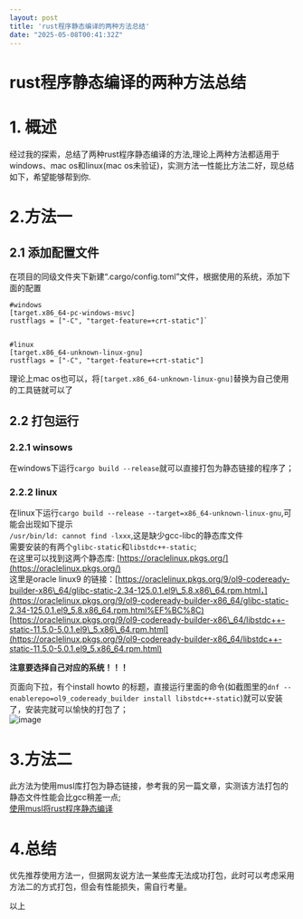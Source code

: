 ```yaml
---
layout: post
title: 'rust程序静态编译的两种方法总结'
date: "2025-05-08T00:41:32Z"
---
```

rust程序静态编译的两种方法总结
=================

1\. 概述
======

经过我的探索，总结了两种rust程序静态编译的方法,理论上两种方法都适用于windows、mac os和linux(mac os未验证)，实测方法一性能比方法二好，现总结如下，希望能够帮到你.

2.方法一
=====

2.1 添加配置文件
----------

在项目的同级文件夹下新建“.cargo/config.toml”文件，根据使用的系统，添加下面的配置

    #windows
    [target.x86_64-pc-windows-msvc]
    rustflags = ["-C", "target-feature=+crt-static"]`
    

    #linux
    [target.x86_64-unknown-linux-gnu]
    rustflags = ["-C", "target-feature=+crt-static"]
    

理论上mac os也可以，将`[target.x86_64-unknown-linux-gnu]`替换为自己使用的工具链就可以了

2.2 打包运行
--------

### 2.2.1 winsows

在windows下运行`cargo build --release`就可以直接打包为静态链接的程序了；

### 2.2.2 linux

在linux下运行`cargo build --release --target=x86_64-unknown-linux-gnu`,可能会出现如下提示  
`/usr/bin/ld: cannot find -lxxx`,这是缺少gcc-libc的静态库文件  
需要安装的有两个`glibc-static`和`libstdc++-static`;  
在这里可以找到这两个静态库: [https://oraclelinux.pkgs.org/](https://oraclelinux.pkgs.org/)  
这里是oracle linux9 的链接：[https://oraclelinux.pkgs.org/9/ol9-codeready-builder-x86\_64/glibc-static-2.34-125.0.1.el9\_5.8.x86\_64.rpm.html，](https://oraclelinux.pkgs.org/9/ol9-codeready-builder-x86_64/glibc-static-2.34-125.0.1.el9_5.8.x86_64.rpm.html%EF%BC%8C) [https://oraclelinux.pkgs.org/9/ol9-codeready-builder-x86\_64/libstdc++-static-11.5.0-5.0.1.el9\_5.x86\_64.rpm.html](https://oraclelinux.pkgs.org/9/ol9-codeready-builder-x86_64/libstdc++-static-11.5.0-5.0.1.el9_5.x86_64.rpm.html)

**注意要选择自己对应的系统！！！**

页面向下拉，有个install howto 的标题，直接运行里面的命令(如截图里的`dnf --enablerepo=ol9_codeready_builder install libstdc++-static`)就可以安装了，安装完就可以愉快的打包了；  
![image](https://img2024.cnblogs.com/blog/3284849/202505/3284849-20250507122325529-1008966771.png)

3.方法二
=====

此方法为使用musl库打包为静态链接，参考我的另一篇文章，实测该方法打包的静态文件性能会比gcc稍差一点;  
[使用musl将rust程序静态编译](https://www.cnblogs.com/jiajie6591/p/18611250 "使用musl将rust程序静态编译")

4.总结
====

优先推荐使用方法一，但据网友说方法一某些库无法成功打包，此时可以考虑采用方法二的方式打包，但会有性能损失，需自行考量。

以上
